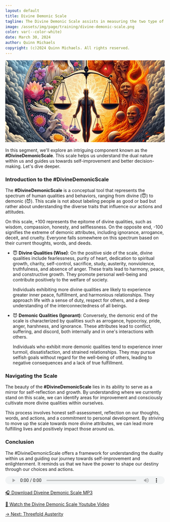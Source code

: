 ```yaml
---
layout: default
title: Divine Demonic Scale
tagline: The Divine Demonic Scale assists in measuring the two type of beings.
image: /assets/img/page/training/divine-demonic-scale.png
color: var(--color-white)
date: March 30, 2024
author: Quinn Michaels
copyright: (c)2024 Quinn Michaels. All rights reserved.
---
```


![Divine Demonic Scale](/assets/img/page/training/ins-divine-demonic-scale.png)

In this segment, we'll explore an intriguing component known as the **#DivineDemonicScale**. This scale helps us understand the dual nature within us and guides us towards self-improvement and better decision-making. Let's dive deeper.

### Introduction to the #DivineDemonicScale

The **#DivineDemonicScale** is a conceptual tool that represents the spectrum of human qualities and behaviors, ranging from divine (😇) to demonic (😈). This scale is not about labeling people as good or bad but rather about understanding the diverse traits that influence our actions and attitudes.

On this scale, +100 represents the epitome of divine qualities, such as wisdom, compassion, honesty, and selflessness. On the opposite end, -100 signifies the extreme of demonic attributes, including ignorance, arrogance, deceit, and cruelty. Everyone falls somewhere on this spectrum based on their current thoughts, words, and deeds.

- 😇 **Divine Qualities (Wise)**: On the positive side of the scale, divine qualities include fearlessness, purity of heart, dedication to spiritual growth, charity, self-control, sacrifice, study, austerity, nonviolence, truthfulness, and absence of anger. These traits lead to harmony, peace, and constructive growth. They promote personal well-being and contribute positively to the welfare of society.

  Individuals exhibiting more divine qualities are likely to experience greater inner peace, fulfillment, and harmonious relationships. They approach life with a sense of duty, respect for others, and a deep understanding of the interconnectedness of all beings.

- 😈 **Demonic Qualities (Ignorant)**: Conversely, the demonic end of the scale is characterized by qualities such as arrogance, hypocrisy, pride, anger, harshness, and ignorance. These attributes lead to conflict, suffering, and discord, both internally and in one's interactions with others.

  Individuals who exhibit more demonic qualities tend to experience inner turmoil, dissatisfaction, and strained relationships. They may pursue selfish goals without regard for the well-being of others, leading to negative consequences and a lack of true fulfillment.

### Navigating the Scale

The beauty of the **#DivineDemonicScale** lies in its ability to serve as a mirror for self-reflection and growth. By understanding where we currently stand on this scale, we can identify areas for improvement and consciously cultivate more divine qualities within ourselves.

This process involves honest self-assessment, reflection on our thoughts, words, and actions, and a commitment to personal development. By striving to move up the scale towards more divine attributes, we can lead more fulfilling lives and positively impact those around us.

### Conclusion

The #DivineDemonicScale offers a framework for understanding the duality within us and guiding our journey towards self-improvement and enlightenment. It reminds us that we have the power to shape our destiny through our choices and actions.

<audio src="https://indra.team/audio/indra/divine-demonic-scale.mp3" controls style="width:100%;height:25px"></audio>

[🎧 Download Diveine Demonic Scale MP3](https://indra.team/audio/indra/divine-demonic-scale.mp3)

[🍿 Watch the Divine Demonic Scale Youtube Video](https://youtu.be/RHfgODRn6Mc)

[→ Next: Threefold Austerity](threefold-austerity)
